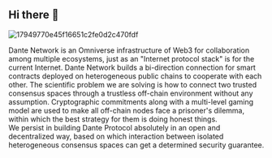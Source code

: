 ## Hi there 👋

<!--

**Here are some ideas to get you started:**

🙋‍♀️ A short introduction - what is your organization all about?
🌈 Contribution guidelines - how can the community get involved?
👩‍💻 Useful resources - where can the community find your docs? Is there anything else the community should know?
🍿 Fun facts - what does your team eat for breakfast?
🧙 Remember, you can do mighty things with the power of [Markdown](https://docs.github.com/github/writing-on-github/getting-started-with-writing-and-formatting-on-github/basic-writing-and-formatting-syntax)
-->

![17949770e45f16651c2fe0d2c470fdf](https://user-images.githubusercontent.com/83746881/188653641-604dfac8-87ef-4f9f-bef3-0a62d1c84404.png)

Dante Network is an Omniverse infrastructure of Web3 for collaboration among multiple ecosystems, just as an "Internet protocol stack" is for the current Internet. Dante Network builds a bi-direction connection for smart contracts deployed on heterogeneous public chains to cooperate with each other. The scientific problem we are solving is how to connect two trusted consensus spaces through a trustless off-chain environment without any assumption. Cryptographic commitments along with a multi-level gaming model are used to make all off-chain nodes face a prisoner's dilemma, within which the best strategy for them is doing honest things.  
We persist in building Dante Protocol absolutely in an open and decentralized way, based on which interaction between isolated heterogeneous consensus spaces can get a determined security guarantee.  
